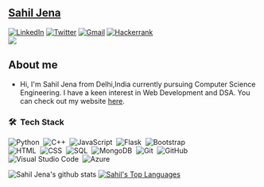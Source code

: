 <h2 align="left"><a href="https://sahiljena.github.io">Sahil Jena</a></h2>

<p align="center">

<a href="https://www.linkedin.com/in/sahil-jena/"><img alt="LinkedIn" title="LinkedIn" src="https://img.shields.io/badge/-LinkedIn-0077B5?style=for-the-badge&logo=linkedin&logoColor=white"/></a>
<a href="https://twitter.com/Sahiljena7"><img alt="Twitter" title="Twitter" src="https://img.shields.io/badge/-Twitter-1DA1F2?style=for-the-badge&logo=twitter&logoColor=white"/></a>
<a href="mailto:sahiljena46@gmail.com"><img alt="Gmail" title="Mail" src="https://img.shields.io/badge/-Gmail-F0F6FC?style=for-the-badge&logo=gmail&logoColor=#EA4335"/></a>
<a href="https://www.hackerrank.com/sahiljena46"><img src="https://img.shields.io/badge/-Hackerrank-2EC866?style=for-the-badge&logo=HackerRank&logoColor=white" alt="Hackerrank" title="Hackerrank"></a>
<br>
![](https://komarev.com/ghpvc/?username=sahiljena&color=dc143c)
</p>



## About me
* Hi, I'm Sahil Jena from Delhi,India currently pursuing Computer Science Engineering. I have a keen interest in Web Development and DSA. You can check out my website <a href="https://sahiljena.github.io/">here</a>.



### 🛠 &nbsp;Tech Stack
![Python](https://img.shields.io/badge/-Python-05122A?style=flat&logo=python)&nbsp;
![C++](https://img.shields.io/badge/-C++-05122A?style=flat&logo=C%2B%2B&logoColor=00599C)&nbsp;
![JavaScript](https://img.shields.io/badge/-JavaScript-05122A?style=flat&logo=javascript)&nbsp;
![Flask](https://img.shields.io/badge/-Flask-05122A?style=flat&logo=Flask&logoColor=092E20)&nbsp;
![Bootstrap](https://img.shields.io/badge/-Bootstrap-05122A?style=flat&logo=bootstrap&logoColor=563D7C)\
![HTML](https://img.shields.io/badge/-HTML-05122A?style=flat&logo=HTML5)&nbsp;
![CSS](https://img.shields.io/badge/-CSS-05122A?style=flat&logo=CSS3&logoColor=1572B6)&nbsp;
![SQL](https://img.shields.io/badge/-SQL-05122A?style=flat&logo=SQL&logoColor=1572B6)&nbsp;
![MongoDB](https://img.shields.io/badge/-MongoDB-05122A?style=flat&logo=MONGODB&logoColor=1572B6)&nbsp;
![Git](https://img.shields.io/badge/-Git-05122A?style=flat&logo=git)&nbsp;
![GitHub](https://img.shields.io/badge/-GitHub-05122A?style=flat&logo=github)&nbsp;
![Visual Studio Code](https://img.shields.io/badge/-Visual%20Studio%20Code-05122A?style=flat&logo=visual-studio-code&logoColor=007ACC)&nbsp;
![Azure](https://img.shields.io/badge/azure-%230072C6.svg?style=for-the-badge&logo=azure-devops&logoColor=white)&nbsp;

 ![Sahil Jena's github stats](https://github-readme-stats.vercel.app/api?username=sahiljena&show_icons=true&hide_border=true&theme=github_dark)
  <a href="https://github.com/anuraghazra/github-readme-stats"><img alt="Sahil's Top Languages" src="https://github-readme-stats.vercel.app/api/top-langs/?username=sahiljena&layout=compact&theme=github_dark&hide_border=true" /></a>
  <br/>
 

